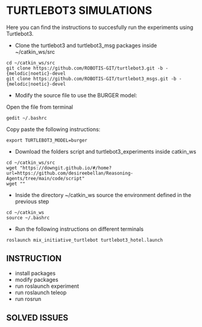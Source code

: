 # TURTLEBOT3 SIMULATIONS
Here you can find the instructions to succesfully run the experiments using Turtlebot3.

* Clone the turtlebot3 and turtlebot3_msg packages inside ~/catkin_ws/src
```
cd ~/catkin_ws/src
git clone https://github.com/ROBOTIS-GIT/turtlebot3.git -b -{melodic|noetic}-devel
git clone https://github.com/ROBOTIS-GIT/turtlebot3_msgs.git -b -{melodic|noetic}-devel
```
* Modify the source file to use the BURGER model:

Open the file from terminal
```
gedit ~/.bashrc
```
Copy paste the following instructions:
```
export TURTLEBOT3_MODEL=burger
```
* Download the folders script and turtlebot3_experiments inside catkin_ws
```
cd ~/catkin_ws/src
wget "https://downgit.github.io/#/home?url=https://github.com/desireebellan/Reasoning-Agents/tree/main/code/script"
wget ""
```
* Inside the directory ~/catkin_ws source the environment defined in the previous step
```
cd ~/catkin_ws
source ~/.bashrc
```
* Run the following instructions on different terminals
```
roslaunch mix_initiative_turtlebot turtlebot3_hotel.launch
```

## INSTRUCTION
* install packages
* modify packages 
* run roslaunch experiment
* run roslaunch teleop
* run rosrun
## SOLVED ISSUES
